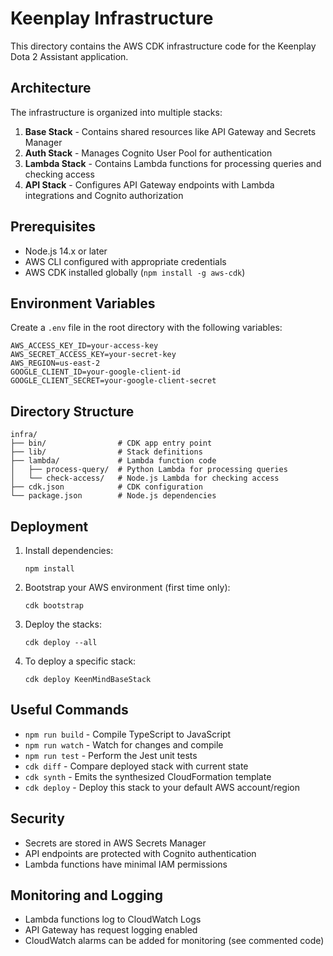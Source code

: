 # Keenplay Infrastructure

This directory contains the AWS CDK infrastructure code for the Keenplay Dota 2 Assistant application.

## Architecture

The infrastructure is organized into multiple stacks:

1. **Base Stack** - Contains shared resources like API Gateway and Secrets Manager
2. **Auth Stack** - Manages Cognito User Pool for authentication
3. **Lambda Stack** - Contains Lambda functions for processing queries and checking access
4. **API Stack** - Configures API Gateway endpoints with Lambda integrations and Cognito authorization

## Prerequisites

- Node.js 14.x or later
- AWS CLI configured with appropriate credentials
- AWS CDK installed globally (`npm install -g aws-cdk`)

## Environment Variables

Create a `.env` file in the root directory with the following variables:

```
AWS_ACCESS_KEY_ID=your-access-key
AWS_SECRET_ACCESS_KEY=your-secret-key
AWS_REGION=us-east-2
GOOGLE_CLIENT_ID=your-google-client-id
GOOGLE_CLIENT_SECRET=your-google-client-secret
```

## Directory Structure

```
infra/
├── bin/                # CDK app entry point
├── lib/                # Stack definitions
├── lambda/             # Lambda function code
│   ├── process-query/  # Python Lambda for processing queries
│   └── check-access/   # Node.js Lambda for checking access
├── cdk.json            # CDK configuration
└── package.json        # Node.js dependencies
```

## Deployment

1. Install dependencies:
   ```
   npm install
   ```

2. Bootstrap your AWS environment (first time only):
   ```
   cdk bootstrap
   ```

3. Deploy the stacks:
   ```
   cdk deploy --all
   ```

4. To deploy a specific stack:
   ```
   cdk deploy KeenMindBaseStack
   ```

## Useful Commands

* `npm run build` - Compile TypeScript to JavaScript
* `npm run watch` - Watch for changes and compile
* `npm run test` - Perform the Jest unit tests
* `cdk diff` - Compare deployed stack with current state
* `cdk synth` - Emits the synthesized CloudFormation template
* `cdk deploy` - Deploy this stack to your default AWS account/region

## Security

- Secrets are stored in AWS Secrets Manager
- API endpoints are protected with Cognito authentication
- Lambda functions have minimal IAM permissions

## Monitoring and Logging

- Lambda functions log to CloudWatch Logs
- API Gateway has request logging enabled
- CloudWatch alarms can be added for monitoring (see commented code)
